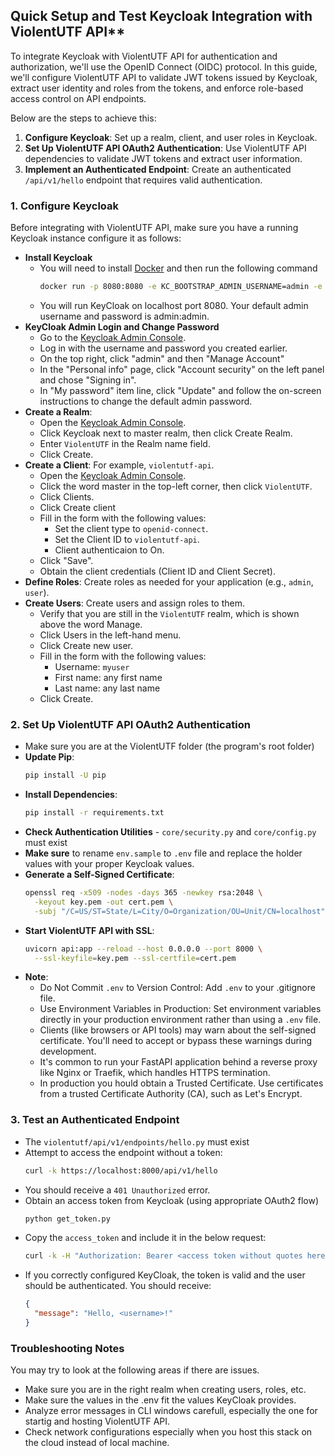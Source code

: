 ## Quick Setup and Test Keycloak Integration with ViolentUTF API**

To integrate Keycloak with ViolentUTF API for authentication and authorization, we'll use the OpenID Connect (OIDC) protocol. In this guide, we'll configure ViolentUTF API to validate JWT tokens issued by Keycloak, extract user identity and roles from the tokens, and enforce role-based access control on API endpoints.

Below are the steps to achieve this:

1. **Configure Keycloak**: Set up a realm, client, and user roles in Keycloak.
2. **Set Up ViolentUTF API OAuth2 Authentication**: Use ViolentUTF API dependencies to validate JWT tokens and extract user information.
3. **Implement an Authenticated Endpoint**: Create an authenticated `/api/v1/hello` endpoint that requires valid authentication.

### 1. Configure Keycloak
Before integrating with ViolentUTF API, make sure you have a running Keycloak instance configure it as follows:
- **Install Keycloak**
  - You will need to install [Docker](https://www.docker.com/get-started/) and then run the following command
    ```bash
    docker run -p 8080:8080 -e KC_BOOTSTRAP_ADMIN_USERNAME=admin -e KC_BOOTSTRAP_ADMIN_PASSWORD=admin quay.io/keycloak/keycloak:26.1.4 start-dev 
    ```
  - You will run KeyCloak on localhost port 8080. Your default admin username and password is admin:admin.
- **KeyCloak Admin Login and Change Password**
  - Go to the [Keycloak Admin Console](http://localhost:8080/admin).
  - Log in with the username and password you created earlier.
  - On the top right, click "admin" and then "Manage Account"
  - In the "Personal info" page, click "Account security" on the left panel and chose "Signing in".
  - In "My password" item line, click "Update" and follow the on-screen instructions to change the default admin password.
- **Create a Realm**:
  - Open the [Keycloak Admin Console](http://localhost:8080/admin).
  - Click Keycloak next to master realm, then click Create Realm.
  - Enter `ViolentUTF` in the Realm name field.
  - Click Create.
- **Create a Client**: For example, `violentutf-api`.
  - Open the [Keycloak Admin Console](http://localhost:8080/admin).
  - Click the word master in the top-left corner, then click `ViolentUTF`.
  - Click Clients.
  - Click Create client
  - Fill in the form with the following values:
    - Set the client type to `openid-connect`.
    - Set the Client ID to `violentutf-api`.
    - Client authenticaion to On.
  - Click "Save".
  - Obtain the client credentials (Client ID and Client Secret).
- **Define Roles**: Create roles as needed for your application (e.g., `admin`, `user`).
- **Create Users**: Create users and assign roles to them.
  - Verify that you are still in the `ViolentUTF` realm, which is shown above the word Manage.
  - Click Users in the left-hand menu.
  - Click Create new user.
  - Fill in the form with the following values:
    - Username: `myuser`
    - First name: any first name
    - Last name: any last name
  - Click Create.

### 2. Set Up ViolentUTF API OAuth2 Authentication
- Make sure you are at the ViolentUTF folder (the program's root folder)
- **Update Pip**:
  ```bash
  pip install -U pip
  ```
- **Install Dependencies**:
  ```bash
  pip install -r requirements.txt
  ```
- **Check Authentication Utilities** - `core/security.py` and `core/config.py` must exist
- **Make sure** to rename `env.sample` to `.env` file and replace the holder values with your proper Keycloak values.
- **Generate a Self-Signed Certificate**:
  ```bash
  openssl req -x509 -nodes -days 365 -newkey rsa:2048 \
    -keyout key.pem -out cert.pem \
    -subj "/C=US/ST=State/L=City/O=Organization/OU=Unit/CN=localhost"
  ```
- **Start ViolentUTF API with SSL**:
  ```bash
  uvicorn api:app --reload --host 0.0.0.0 --port 8000 \
    --ssl-keyfile=key.pem --ssl-certfile=cert.pem
  ```
- **Note**:
  - Do Not Commit `.env` to Version Control: Add `.env` to your .gitignore file.
  - Use Environment Variables in Production: Set environment variables directly in your production environment rather than using a `.env` file.
  - Clients (like browsers or API tools) may warn about the self-signed certificate. You'll need to accept or bypass these warnings during development.
  - It's common to run your FastAPI application behind a reverse proxy like Nginx or Traefik, which handles HTTPS termination.
  - In production you hould obtain a Trusted Certificate. Use certificates from a trusted Certificate Authority (CA), such as Let's Encrypt.


### 3. Test an Authenticated Endpoint
- The `violentutf/api/v1/endpoints/hello.py` must exist
- Attempt to access the endpoint without a token:
  ```bash
  curl -k https://localhost:8000/api/v1/hello
  ```
- You should receive a `401 Unauthorized` error.
- Obtain an access token from Keycloak (using appropriate OAuth2 flow)
  ```bash
  python get_token.py
  ```
- Copy the `access_token` and include it in the below request:
  ```bash
  curl -k -H "Authorization: Bearer <access token without quotes here>" https://localhost:8000/api/v1/hello
  ```
- If you correctly configured KeyCloak, the token is valid and the user should be authenticated. You should receive:
  ```json
  {
    "message": "Hello, <username>!"
  }
  ```

### Troubleshooting Notes
You may try to look at the following areas if there are issues.
- Make sure you are in the right realm when creating users, roles, etc.
- Make sure the values in the .env fit the values KeyCloak provides.
- Analyze error messages in CLI windows carefull, especially the one for startig and hosting ViolentUTF API.
- Check network configurations especially when you host this stack on the cloud instead of local machine.